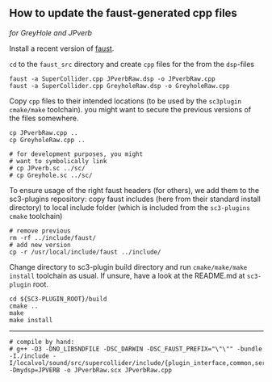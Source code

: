 ## How to update the faust-generated cpp files
*for GreyHole and JPverb*

Install a recent version of [faust](https://github.com/grame-cncm/faust).

`cd` to the `faust_src` directory and create `cpp` files for the from the `dsp`-files
```
faust -a SuperCollider.cpp JPverbRaw.dsp -o JPverbRaw.cpp
faust -a SuperCollider.cpp GreyholeRaw.dsp -o GreyholeRaw.cpp
```

Copy `cpp` files to their intended locations (to be used by the `sc3plugin` `cmake/make` toolchain). you might want to secure the previous versions of the files somewhere.
```
cp JPverbRaw.cpp ..
cp GreyholeRaw.cpp ..
```

```
# for development purposes, you might 
# want to symbolically link
# cp JPverb.sc ../sc/
# cp Greyhole.sc ../sc/
```

To ensure usage of the right faust headers (for others), we add them to the sc3-plugins repository: copy faust includes (here from their standard install directory) to local include folder (which is included from the `sc3-plugins` `cmake` toolchain)
```
# remove previous
rm -rf ../include/faust/
# add new version
cp -r /usr/local/include/faust ../include/
```

Change directory to sc3-plugin build directory and run `cmake/make/make install` toolchain as usual. If unsure, have a look at the README.md at `sc3-plugin` root.
```
cd ${SC3-PLUGIN_ROOT}/build
cmake ..
make
make install
```

-----

```
# compile by hand:
# g++ -O3 -DNO_LIBSNDFILE -DSC_DARWIN -DSC_FAUST_PREFIX="\"\"" -bundle -I./include -I/localvol/sound/src/supercollider/include/{plugin_interface,common,server} -Dmydsp=JPVERB -o JPverbRaw.scx JPverbRaw.cpp
```
